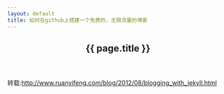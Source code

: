 ```yaml
---
layout: default
title: 如何在github上搭建一个免费的，无限流量的博客
---
```


<header class="blog-header">
	<h2>{{ page.title }}</h2>
</header>
<!-- /header -->

<div class="blog-content">
	转载:<a href="http://www.ruanyifeng.com/blog/2012/08/blogging_with_jekyll.html" title="">http://www.ruanyifeng.com/blog/2012/08/blogging_with_jekyll.html</a>
</div>
